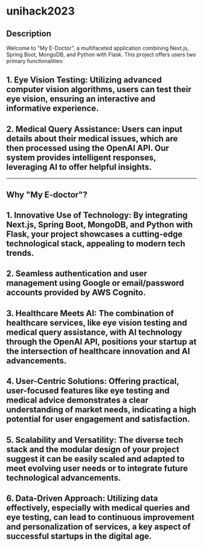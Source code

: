 # unihack2023
## **Description**
Welcome to "My E-Doctor", a multifaceted application combining Next.js, Spring Boot, MongoDB, and Python with Flask. This project offers users two primary functionalities:

## **1.** Eye Vision Testing: Utilizing advanced computer vision algorithms, users can test their eye vision, ensuring an interactive and informative experience.
## **2.** Medical Query Assistance: Users can input details about their medical issues, which are then processed using the OpenAI API. Our system provides intelligent responses, leveraging AI to offer helpful insights.

--------------------------------------------------------------------------------------------------------------------------------------------------------------------------------------------------------------------------------

## **Why "My E-doctor"?**
## **1.** Innovative Use of Technology: By integrating Next.js, Spring Boot, MongoDB, and Python with Flask, your project showcases a cutting-edge technological stack, appealing to modern tech trends. 
## **2.** Seamless authentication and user management using Google or email/password accounts provided by AWS Cognito. 
## **3.** Healthcare Meets AI: The combination of healthcare services, like eye vision testing and medical query assistance, with AI technology through the OpenAI API, positions your startup at the intersection of healthcare innovation and AI advancements.
## **4.** User-Centric Solutions: Offering practical, user-focused features like eye testing and medical advice demonstrates a clear understanding of market needs, indicating a high potential for user engagement and satisfaction.
## **5.** Scalability and Versatility: The diverse tech stack and the modular design of your project suggest it can be easily scaled and adapted to meet evolving user needs or to integrate future technological advancements.
## **6.** Data-Driven Approach: Utilizing data effectively, especially with medical queries and eye testing, can lead to continuous improvement and personalization of services, a key aspect of successful startups in the digital age.
